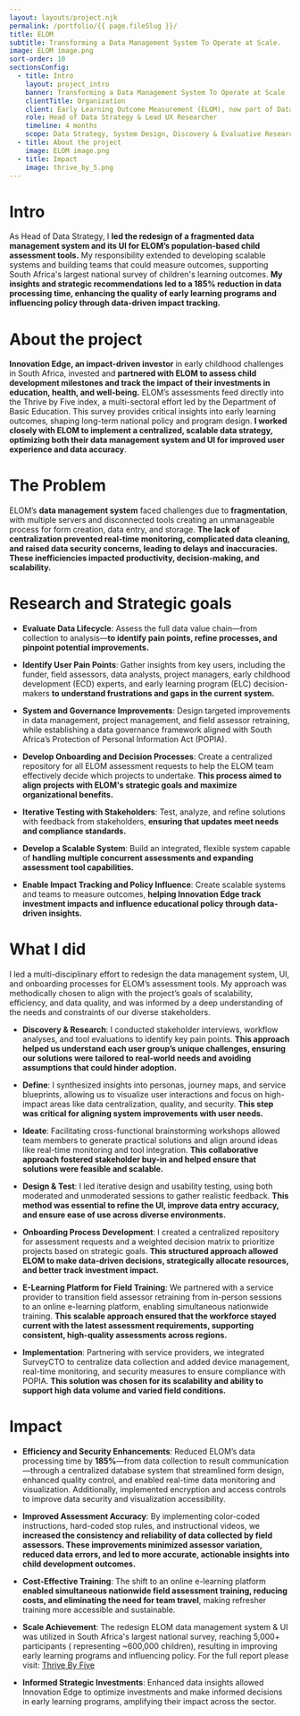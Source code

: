 ```yaml
---
layout: layouts/project.njk
permalink: /portfolio/{{ page.fileSlug }}/
title: ELOM
subtitle: Transforming a Data Management System To Operate at Scale.
image: ELOM image.png
sort-order: 10
sectionsConfig:
  - title: Intro
    layout: project_intro
    banner: Transforming a Data Management System To Operate at Scale
    clientTitle: Organization
    client: Early Learning Outcome Measurement (ELOM), now part of Data Drive 2030
    role: Head of Data Strategy & Lead UX Researcher
    timeline: 4 months
    scope: Data Strategy, System Design, Discovery & Evaluative Research
  - title: About the project
    image: ELOM image.png
  - title: Impact
    image: thrive_by_5.png
---
```


# Intro
As Head of Data Strategy, I **led the redesign of a fragmented data management system and its UI for ELOM’s population-based child assessment tools.** My responsibility extended to developing scalable systems and building teams that could measure outcomes, supporting South Africa's largest national survey of children's learning outcomes. **My insights and strategic recommendations led to a 185% reduction in data processing time, enhancing the quality of early learning programs and influencing policy through data-driven impact tracking.**


# About the project
**Innovation Edge, an impact-driven investor** in early childhood challenges in South Africa, invested and **partnered with ELOM to assess child development milestones and track the impact of their investments in education, health, and well-being.** ELOM’s assessments feed directly into the Thrive by Five index, a multi-sectoral effort led by the Department of Basic Education. This survey provides critical insights into early learning outcomes, shaping long-term national policy and program design. **I worked closely with ELOM to implement a centralized, scalable data strategy, optimizing both their data management system and UI for improved user experience and data accuracy**.


# The Problem
ELOM’s **data management system** faced challenges due to **fragmentation**, with multiple servers and disconnected tools creating an unmanageable process for form creation, data entry, and storage. **The lack of centralization prevented real-time monitoring, complicated data cleaning, and raised data security concerns, leading to delays and inaccuracies. These inefficiencies impacted productivity, decision-making, and scalability.** 

# Research and Strategic goals
- **Evaluate Data Lifecycle**: Assess the full data value chain—from collection to analysis—**to identify pain points, refine processes, and pinpoint potential improvements.**
  
- **Identify User Pain Points**: Gather insights from key users, including the funder, field assessors, data analysts, project managers, early childhood development (ECD) experts, and early learning program (ELC) decision-makers **to understand frustrations and gaps in the current system.**
  
- **System and Governance Improvements**: Design targeted improvements in data management, project management, and field assessor retraining, while establishing a data governance framework aligned with South Africa’s Protection of Personal Information Act (POPIA).
  
- **Develop Onboarding and Decision Processes**: Create a centralized repository for all ELOM assessment requests to help the ELOM team effectively decide which projects to undertake. **This process aimed to align projects with ELOM's strategic goals and maximize organizational benefits.**
  
- **Iterative Testing with Stakeholders**: Test, analyze, and refine solutions with feedback from stakeholders, **ensuring that updates meet needs and compliance standards.**
  
- **Develop a Scalable System**: Build an integrated, flexible system capable of **handling multiple concurrent assessments and expanding assessment tool capabilities.**
  
- **Enable Impact Tracking and Policy Influence**: Create scalable systems and teams to measure outcomes, **helping Innovation Edge track investment impacts and influence educational policy through data-driven insights.**



# What I did
I led a multi-disciplinary effort to redesign the data management system, UI, and onboarding processes for ELOM’s assessment tools. My approach was methodically chosen to align with the project’s goals of scalability, efficiency, and data quality, and was informed by a deep understanding of the needs and constraints of our diverse stakeholders.

- **Discovery & Research**: I conducted stakeholder interviews, workflow analyses, and tool evaluations to identify key pain points. **This approach helped us understand each user group’s unique challenges, ensuring our solutions were tailored to real-world needs and avoiding assumptions that could hinder adoption.**
  
- **Define**: I synthesized insights into personas, journey maps, and service blueprints, allowing us to visualize user interactions and focus on high-impact areas like data centralization, quality, and security. **This step was critical for aligning system improvements with user needs.**
  
- **Ideate**: Facilitating cross-functional brainstorming workshops allowed team members to generate practical solutions and align around ideas like real-time monitoring and tool integration. **This collaborative approach fostered stakeholder buy-in and helped ensure that solutions were feasible and scalable.**
  
- **Design & Test**: I led iterative design and usability testing, using both moderated and unmoderated sessions to gather realistic feedback. **This method was essential to refine the UI, improve data entry accuracy, and ensure ease of use across diverse environments.**
  
- **Onboarding Process Development**: I created a centralized repository for assessment requests and a weighted decision matrix to prioritize projects based on strategic goals. **This structured approach allowed ELOM to make data-driven decisions, strategically allocate resources, and better track investment impact.**

- **E-Learning Platform for Field Training**: We partnered with a service provider to transition field assessor retraining from in-person sessions to an online e-learning platform, enabling simultaneous nationwide training. **This scalable approach ensured that the workforce stayed current with the latest assessment requirements, supporting consistent, high-quality assessments across regions.**
  
- **Implementation**: Partnering with service providers, we integrated SurveyCTO to centralize data collection and added device management, real-time monitoring, and security measures to ensure compliance with POPIA. **This solution was chosen for its scalability and ability to support high data volume and varied field conditions.**

# Impact
- **Efficiency and Security Enhancements**: Reduced ELOM’s data processing time by **185%**—from data collection to result communication—through a centralized database system that streamlined form design, enhanced quality control, and enabled real-time data monitoring and visualization. Additionally, implemented encryption and access controls to improve data security and visualization accessibility.

- **Improved Assessment Accuracy**: By implementing color-coded instructions, hard-coded stop rules, and instructional videos, we **increased the consistency and reliability of data collected by field assessors. These improvements minimized assessor variation, reduced data errors, and led to more accurate, actionable insights into child development outcomes.**

- **Cost-Effective Training**: The shift to an online e-learning platform **enabled simultaneous nationwide field assessment training, reducing costs, and eliminating the need for team travel**, making refresher training more accessible and sustainable.
   
- **Scale Achievement**: The redesign ELOM data management system & UI was utilized in South Africa's largest national survey, reaching 5,000+ participants ( representing ~600,000 children), resulting in improving early learning programs and influencing policy. For the full report please visit: [Thrive By Five](https://thrivebyfive.co.za/)
   
- **Informed Strategic Investments**: Enhanced data insights allowed Innovation Edge to optimize investments and make informed decisions in early learning programs, amplifying their impact across the sector.
